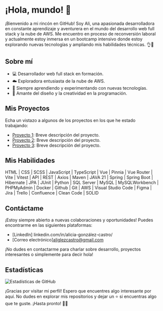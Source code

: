 
# ¡Hola, mundo! 👋

¡Bienvenido a mi rincón en GitHub! Soy Ali, una apasionada desarrolladora en constante aprendizaje y aventurera en el mundo del desarrollo web full stack y la nube de AWS. Me encuentro en proceso de reconversión laboral y actualmente estoy inmersa en un bootcamp intensivo donde estoy explorando nuevas tecnologías y ampliando mis habilidades técnicas. 👌🙌

## Sobre mí

- 💻 Desarrollador web full stack en formación.
- ☁️ Exploradora entusiasta de la nube de AWS.
- 🌱 Siempre aprendiendo y experimentando con nuevas tecnologías.
- 🎨 Amante del diseño y la creatividad en la programación.

## Mis Proyectos

Echa un vistazo a algunos de los proyectos en los que he estado trabajando:

- [Proyecto 1](link_proyecto_1): Breve descripción del proyecto.
- [Proyecto 2](link_proyecto_2): Breve descripción del proyecto.
- [Proyecto 3](link_proyecto_3): Breve descripción del proyecto.

## Mis Habilidades

HTML | CSS | SCSS  | JavaScript | TypeScript | Vue | Pinnia | Vue Router | Vite |  Vitest | API | REST | Axios | Maven | JAVA  21 | Spring | Spring Boot | Hibernate | JPA | JUnit | Python  | SQL Server  | MySQL | MySQLWorkbench | PHPMyAdmin | Docker | Github | Git | AWS | Visual Studio Code | Figma | Jira | Trello | Confluence | Clean Code  | SOLID

## Contáctame

¡Estoy siempre abierto a nuevas colaboraciones y oportunidades! Puedes encontrarme en las siguientes plataformas:

- [LinkedIn] linkedin.com/in/alicia-gonzález-castro/
- [Correo electrónico]aliglezcastro@gmail.com

¡No dudes en contactarme para charlar sobre desarrollo, proyectos interesantes o simplemente para decir hola!

## Estadísticas

![Estadísticas de GitHub](https://github-readme-stats.vercel.app/api?username=tu_nombre&show_icons=true&theme=radical)

¡Gracias por visitar mi perfil! Espero que encuentres algo interesante por aquí. No dudes en explorar mis repositorios y dejar un ⭐️ si encuentras algo que te guste. ¡Hasta pronto! 👨‍💻
